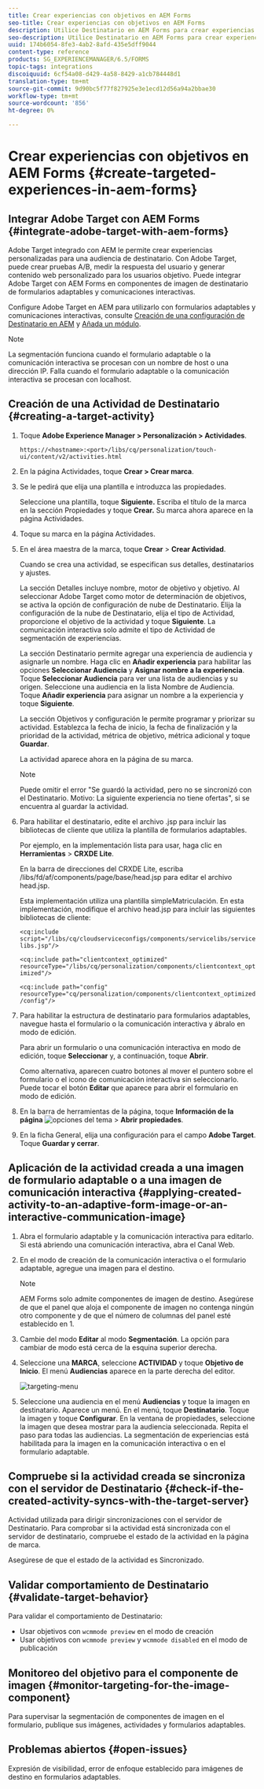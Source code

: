```yaml
---
title: Crear experiencias con objetivos en AEM Forms
seo-title: Crear experiencias con objetivos en AEM Forms
description: Utilice Destinatario en AEM Forms para crear experiencias personalizadas para clientes objetivo.
seo-description: Utilice Destinatario en AEM Forms para crear experiencias personalizadas para clientes objetivo.
uuid: 174b6054-8fe3-4ab2-8afd-435e5dff9044
content-type: reference
products: SG_EXPERIENCEMANAGER/6.5/FORMS
topic-tags: integrations
discoiquuid: 6cf54a08-d429-4a58-8429-a1cb784448d1
translation-type: tm+mt
source-git-commit: 9d90bc5f77f827925e3e1ecd12d56a94a2bbae30
workflow-type: tm+mt
source-wordcount: '856'
ht-degree: 0%

---
```



# Crear experiencias con objetivos en AEM Forms {#create-targeted-experiences-in-aem-forms}

## Integrar Adobe Target con AEM Forms {#integrate-adobe-target-with-aem-forms}

Adobe Target integrado con AEM le permite crear experiencias personalizadas para una audiencia de destinatario. Con Adobe Target, puede crear pruebas A/B, medir la respuesta del usuario y generar contenido web personalizado para los usuarios objetivo. Puede integrar Adobe Target con AEM Forms en componentes de imagen de destinatario de formularios adaptables y comunicaciones interactivas.

Configure Adobe Target en AEM para utilizarlo con formularios adaptables y comunicaciones interactivas, consulte [Creación de una configuración de Destinatario en AEM](/help/sites-administering/target.md) y [Añada un módulo](/help/sites-administering/target.md).

>[!NOTE]
>
>La segmentación funciona cuando el formulario adaptable o la comunicación interactiva se procesan con un nombre de host o una dirección IP. Falla cuando el formulario adaptable o la comunicación interactiva se procesan con localhost.

## Creación de una Actividad de Destinatario {#creating-a-target-activity}

1. Toque **Adobe Experience Manager > Personalización > Actividades**.

   `https://<hostname>:<port>/libs/cq/personalization/touch-ui/content/v2/activities.html`

1. En la página Actividades, toque **Crear > Crear marca**.
1. Se le pedirá que elija una plantilla e introduzca las propiedades.

   Seleccione una plantilla, toque **Siguiente.** Escriba el título de la marca en la sección Propiedades y toque  **Crear.**
Su marca ahora aparece en la página Actividades.

1. Toque su marca en la página Actividades.
1. En el área maestra de la marca, toque **Crear** > **Crear Actividad**.

   Cuando se crea una actividad, se especifican sus detalles, destinatarios y ajustes.

   La sección Detalles incluye nombre, motor de objetivo y objetivo. Al seleccionar Adobe Target como motor de determinación de objetivos, se activa la opción de configuración de nube de Destinatario. Elija la configuración de la nube de Destinatario, elija el tipo de Actividad, proporcione el objetivo de la actividad y toque **Siguiente**. La comunicación interactiva solo admite el tipo de Actividad de segmentación de experiencias.

   La sección Destinatario permite agregar una experiencia de audiencia y asignarle un nombre. Haga clic en **Añadir experiencia** para habilitar las opciones **Seleccionar Audiencia** y **Asignar nombre a la experiencia**. Toque **Seleccionar Audiencia** para ver una lista de audiencias y su origen. Seleccione una audiencia en la lista Nombre de Audiencia. Toque **Añadir experiencia** para asignar un nombre a la experiencia y toque **Siguiente**.

   La sección Objetivos y configuración le permite programar y priorizar su actividad. Establezca la fecha de inicio, la fecha de finalización y la prioridad de la actividad, métrica de objetivo, métrica adicional y toque **Guardar**.

   La actividad aparece ahora en la página de su marca.

   >[!NOTE]
   >
   >Puede omitir el error &quot;Se guardó la actividad, pero no se sincronizó con el Destinatario. Motivo: La siguiente experiencia no tiene ofertas&quot;, si se encuentra al guardar la actividad.

1. Para habilitar el destinatario, edite el archivo .jsp para incluir las bibliotecas de cliente que utiliza la plantilla de formularios adaptables.

   Por ejemplo, en la implementación lista para usar, haga clic en **Herramientas** > **CRXDE Lite**.

   En la barra de direcciones del CRXDE Lite, escriba /libs/fd/af/components/page/base/head.jsp para editar el archivo head.jsp.

   Esta implementación utiliza una plantilla simpleMatriculación. En esta implementación, modifique el archivo head.jsp para incluir las siguientes bibliotecas de cliente:

   `<cq:include script="/libs/cq/cloudserviceconfigs/components/servicelibs/servicelibs.jsp"/>`

   `<cq:include path="clientcontext_optimized" resourceType="/libs/cq/personalization/components/clientcontext_optimized"/>`

   `<cq:include path="config" resourceType="cq/personalization/components/clientcontext_optimized/config"/>`

1. Para habilitar la estructura de destinatario para formularios adaptables, navegue hasta el formulario o la comunicación interactiva y ábralo en modo de edición.

   Para abrir un formulario o una comunicación interactiva en modo de edición, toque **Seleccionar** y, a continuación, toque **Abrir**.

   Como alternativa, aparecen cuatro botones al mover el puntero sobre el formulario o el icono de comunicación interactiva sin seleccionarlo. Puede tocar el botón **Editar** que aparece para abrir el formulario en modo de edición.

1. En la barra de herramientas de la página, toque **Información de la página** ![opciones del tema](assets/theme-options.png) > **Abrir propiedades**.
1. En la ficha General, elija una configuración para el campo **Adobe Target**. Toque **Guardar y cerrar**.

## Aplicación de la actividad creada a una imagen de formulario adaptable o a una imagen de comunicación interactiva {#applying-created-activity-to-an-adaptive-form-image-or-an-interactive-communication-image}

1. Abra el formulario adaptable y la comunicación interactiva para editarlo. Si está abriendo una comunicación interactiva, abra el Canal Web.

1. En el modo de creación de la comunicación interactiva o el formulario adaptable, agregue una imagen para el destino.

   >[!NOTE]
   >
   >AEM Forms solo admite componentes de imagen de destino. Asegúrese de que el panel que aloja el componente de imagen no contenga ningún otro componente y de que el número de columnas del panel esté establecido en 1.

1. Cambie del modo **Editar** al modo **Segmentación**. La opción para cambiar de modo está cerca de la esquina superior derecha.
1. Seleccione una **MARCA**, seleccione **ACTIVIDAD** y toque **Objetivo de Inicio**. El menú **Audiencias** aparece en la parte derecha del editor.

   ![targeting-menu](assets/targeting-menu.png)

1. Seleccione una audiencia en el menú **Audiencias** y toque la imagen en destinatario. Aparece un menú. En el menú, toque **Destinatario**. Toque la imagen y toque **Configurar**. En la ventana de propiedades, seleccione la imagen que desea mostrar para la audiencia seleccionada. Repita el paso para todas las audiencias. La segmentación de experiencias está habilitada para la imagen en la comunicación interactiva o en el formulario adaptable.

## Compruebe si la actividad creada se sincroniza con el servidor de Destinatario {#check-if-the-created-activity-syncs-with-the-target-server}

Actividad utilizada para dirigir sincronizaciones con el servidor de Destinatario. Para comprobar si la actividad está sincronizada con el servidor de destinatario, compruebe el estado de la actividad en la página de marca.

Asegúrese de que el estado de la actividad es Sincronizado.

## Validar comportamiento de Destinatario {#validate-target-behavior}

Para validar el comportamiento de Destinatario:

* Usar objetivos con `wcmmode preview` en el modo de creación
* Usar objetivos con `wcmmode preview` y `wcmmode disabled` en el modo de publicación

## Monitoreo del objetivo para el componente de imagen {#monitor-targeting-for-the-image-component}

Para supervisar la segmentación de componentes de imagen en el formulario, publique sus imágenes, actividades y formularios adaptables.

## Problemas abiertos {#open-issues}

Expresión de visibilidad, error de enfoque establecido para imágenes de destino en formularios adaptables.
